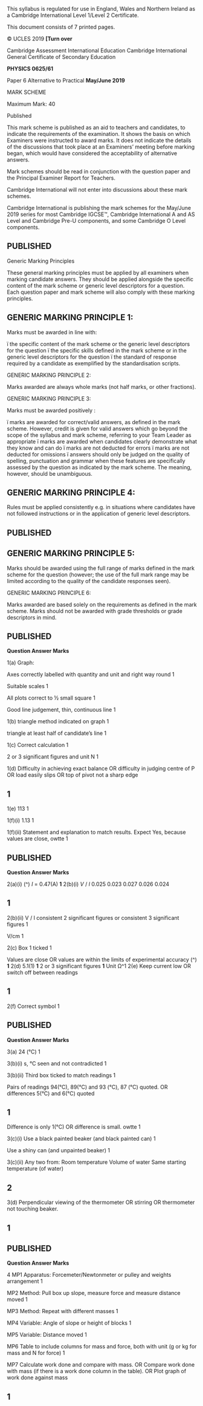  This syllabus is regulated for use in England, Wales and Northern Ireland as a Cambridge International Level 1/Level 2 Certificate. 

 This document consists of 7 printed pages. 

© UCLES 2019 **[Turn over** 

 Cambridge Assessment International Education Cambridge International General Certificate of Secondary Education 

**PHYSICS 0625/61** 

Paper 6 Alternative to Practical **May/June 2019** 

MARK SCHEME 

Maximum Mark: 40 

 Published 

This mark scheme is published as an aid to teachers and candidates, to indicate the requirements of the examination. It shows the basis on which Examiners were instructed to award marks. It does not indicate the details of the discussions that took place at an Examiners’ meeting before marking began, which would have considered the acceptability of alternative answers. 

Mark schemes should be read in conjunction with the question paper and the Principal Examiner Report for Teachers. 

Cambridge International will not enter into discussions about these mark schemes. 

Cambridge International is publishing the mark schemes for the May/June 2019 series for most Cambridge IGCSE™, Cambridge International A and AS Level and Cambridge Pre-U components, and some Cambridge O Level components. 


## PUBLISHED 

 Generic Marking Principles 

These general marking principles must be applied by all examiners when marking candidate answers. They should be applied alongside the specific content of the mark scheme or generic level descriptors for a question. Each question paper and mark scheme will also comply with these marking principles. 

## GENERIC MARKING PRINCIPLE 1: 

 Marks must be awarded in line with: 

 ï the specific content of the mark scheme or the generic level descriptors for the question ï the specific skills defined in the mark scheme or in the generic level descriptors for the question ï the standard of response required by a candidate as exemplified by the standardisation scripts. 

 GENERIC MARKING PRINCIPLE 2: 

 Marks awarded are always whole marks (not half marks, or other fractions). 

 GENERIC MARKING PRINCIPLE 3: 

 Marks must be awarded positively : 

 ï marks are awarded for correct/valid answers, as defined in the mark scheme. However, credit is given for valid answers which go beyond the scope of the syllabus and mark scheme, referring to your Team Leader as appropriate ï marks are awarded when candidates clearly demonstrate what they know and can do ï marks are not deducted for errors ï marks are not deducted for omissions ï answers should only be judged on the quality of spelling, punctuation and grammar when these features are specifically assessed by the question as indicated by the mark scheme. The meaning, however, should be unambiguous. 

## GENERIC MARKING PRINCIPLE 4: 

 Rules must be applied consistently e.g. in situations where candidates have not followed instructions or in the application of generic level descriptors. 


## PUBLISHED 

## GENERIC MARKING PRINCIPLE 5: 

Marks should be awarded using the full range of marks defined in the mark scheme for the question (however; the use of the full mark range may be limited according to the quality of the candidate responses seen). 

GENERIC MARKING PRINCIPLE 6: 

Marks awarded are based solely on the requirements as defined in the mark scheme. Marks should not be awarded with grade thresholds or grade descriptors in mind. 


## PUBLISHED 

**Question Answer Marks** 

 1(a) Graph: 

 Axes correctly labelled with quantity and unit and right way round 1 

 Suitable scales 1 

 All plots correct to ½ small square 1 

 Good line judgement, thin, continuous line 1 

 1(b) triangle method indicated on graph 1 

 triangle at least half of candidate’s line 1 

 1(c) Correct calculation 1 

 2 or 3 significant figures and unit N 1 

 1(d) Difficulty in achieving exact balance OR difficulty in judging centre of P OR load easily slips OR top of pivot not a sharp edge 

## 1 

 1(e) 113 1 

 1(f)(i) 1.13 1 

 1(f)(ii) Statement and explanation to match results. Expect Yes, because values are close, owtte 1 


## PUBLISHED 

**Question Answer Marks** 

2(a)(i) (^) _I_ = 0.47(A) **1** 2(b)(i) _V_ / _l_ 0.025 0.023 0.027 0.026 0.024 

## 1 

 2(b)(ii) V / l consistent 2 significant figures or consistent 3 significant figures 1 

 V/cm 1 

 2(c) Box 1 ticked 1 

Values are close OR values are within the limits of experimental accuracy (^) **1** 2(d) 5.1(1) **1** 2 or 3 significant figures **1** Unit Ω^1 2(e) Keep current low OR switch off between readings 

## 1 

 2(f) Correct symbol 1 


## PUBLISHED 

**Question Answer Marks** 

 3(a) 24 (°C) 1 

 3(b)(i) s, °C seen and not contradicted 1 

 3(b)(ii) Third box ticked to match readings 1 

 Pairs of readings 94(°C), 89(°C) and 93 (°C), 87 (°C) quoted. OR differences 5(°C) and 6(°C) quoted 

## 1 

 Difference is only 1(°C) OR difference is small. owtte 1 

 3(c)(i) Use a black painted beaker (and black painted can) 1 

 Use a shiny can (and unpainted beaker) 1 

 3(c)(ii) Any two from: Room temperature Volume of water Same starting temperature (of water) 

## 2 

 3(d) Perpendicular viewing of the thermometer OR stirring OR thermometer not touching beaker. 

## 1 


## PUBLISHED 

**Question Answer Marks** 

 4 MP1 Apparatus: Forcemeter/Newtonmeter or pulley and weights arrangement 1 

 MP2 Method: Pull box up slope, measure force and measure distance moved 1 

 MP3 Method: Repeat with different masses 1 

 MP4 Variable: Angle of slope or height of blocks 1 

 MP5 Variable: Distance moved 1 

 MP6 Table to include columns for mass and force, both with unit (g or kg for mass and N for force) 1 

 MP7 Calculate work done and compare with mass. OR Compare work done with mass (if there is a work done column in the table). OR Plot graph of work done against mass 

## 1 


